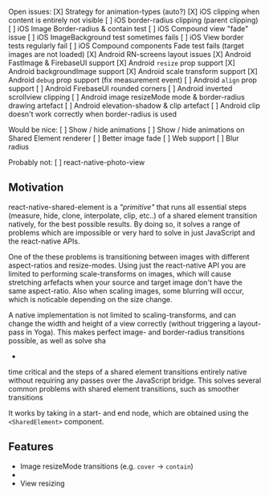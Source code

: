 Open issues:
[X] Strategy for animation-types (auto?)
[X] iOS clipping when content is entirely not visible
[ ] iOS border-radius clipping (parent clipping)
[ ] iOS Image Border-radius & contain test
[ ] iOS Compound view "fade" issue
[ ] iOS ImageBackground test sometimes fails
[ ] iOS View border tests regularly fail
[ ] iOS Compound components Fade test fails (target images are not loaded)
[X] Android RN-screens layout issues
[X] Android FastImage & FirebaseUI support
[X] Android `resize` prop support
[X] Android backgroundImage support
[X] Android scale transform support
[X] Android `debug` prop support (fix measurement event)
[ ] Android `align` prop support
[ ] Android FirebaseUI rounded corners
[ ] Android inverted scrollview clipping
[ ] Android image resizeMode mode & border-radius drawing artefact
[ ] Android elevation-shadow & clip artefact
[ ] Android clip doesn't work correctly when border-radius is used

Would be nice:
[ ] Show / hide animations
[ ] Show / hide animations on Shared Element renderer
[ ] Better image fade
[ ] Web support
[ ] Blur radius

Probably not:
[ ] react-native-photo-view





## Motivation

react-native-shared-element is a *"primitive"* that runs all essential steps (measure, hide, clone, interpolate, clip, etc..) of a shared element transition natively, for the best possible results. By doing so, it solves a range of problems which are impossible or very hard to solve in just JavaScript and the react-native APIs.

One of the these problems is transitioning between images with different aspect-ratios and resize-modes. Using just the react-native API you are limited to performing scale-transforms on images, which will cause stretching arfefacts when your source and target image don't have the same aspect-ratio. Also when scaling images, some blurring will occur, which is noticable depending on the size change.

A native implementation is not limited to scaling-transforms, and can change the width and height of a view correctly (without triggering a layout-pass in Yoga). This makes perfect image- and border-radius transitions possible, as well as solve sha

-

 time critical and the steps of a shared element transitions entirely native without requiring any passes over the JavaScript bridge. This solves several common problems with shared element transitions, such as smoother transitions

It works by taking in a start- and end node, which are obtained using the `<SharedElement>` component.

## Features

- Image resizeMode transitions (e.g. `cover` -> `contain`)
- 
- View resizing 


